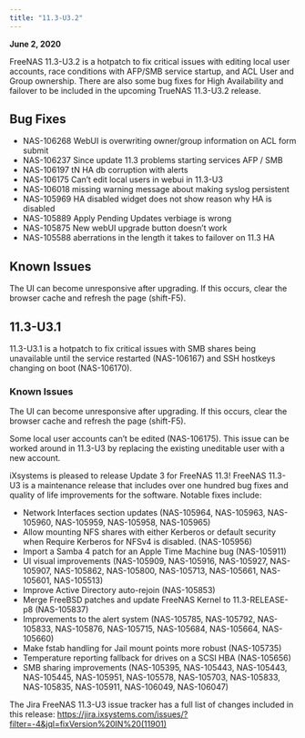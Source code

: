 ```yaml
---
title: "11.3-U3.2"
---
```


**June 2, 2020**

FreeNAS 11.3-U3.2 is a hotpatch to fix critical issues with editing local user accounts, race conditions with AFP/SMB service startup, and ACL User and Group ownership. There are also some bug fixes for High Availability and failover to be included in the upcoming TrueNAS 11.3-U3.2 release.

## Bug Fixes

+ NAS-106268 WebUI is overwriting owner/group information on ACL form submit
+ NAS-106237 Since update 11.3 problems starting services AFP / SMB
+ NAS-106197 tN HA db corruption with alerts
+ NAS-106175 Can’t edit local users in webui in 11.3-U3
+ NAS-106018 missing warning message about making syslog persistent
+ NAS-105969 HA disabled widget does not show reason why HA is disabled
+ NAS-105889 Apply Pending Updates verbiage is wrong
+ NAS-105875 New webUI upgrade button doesn’t work
+ NAS-105588 aberrations in the length it takes to failover on 11.3 HA

## Known Issues

The UI can become unresponsive after upgrading. If this occurs, clear the browser cache and refresh the page (shift-F5).

## 11.3-U3.1

11.3-U3.1 is a hotpatch to fix critical issues with SMB shares being unavailable until the service restarted (NAS-106167) and SSH hostkeys changing on boot (NAS-106170).

### Known Issues
 
The UI can become unresponsive after upgrading. If this occurs, clear the browser cache and refresh the page (shift-F5).

Some local user accounts can’t be edited (NAS-106175). This issue can be worked around in 11.3-U3 by replacing the existing uneditable user with a new account.

iXsystems is pleased to release Update 3 for FreeNAS 11.3! FreeNAS 11.3-U3 is a maintenance release that includes over one hundred bug fixes and quality of life improvements for the software. Notable fixes include:

+ Network Interfaces section updates (NAS-105964, NAS-105963, NAS-105960, NAS-105959, NAS-105958, NAS-105965)
+ Allow mounting NFS shares with either Kerberos or default security when Require Kerberos for NFSv4 is disabled. (NAS-105956)
+ Import a Samba 4 patch for an Apple Time Machine bug (NAS-105911)
+ UI visual improvements (NAS-105909, NAS-105916, NAS-105927, NAS-105907, NAS-105862, NAS-105800, NAS-105713, NAS-105661, NAS-105601, NAS-105513)
+ Improve Active Directory auto-rejoin (NAS-105853)
+ Merge FreeBSD patches and update FreeNAS Kernel to 11.3-RELEASE-p8 (NAS-105837)
+ Improvements to the alert system (NAS-105785, NAS-105792, NAS-105833, NAS-105876, NAS-105715, NAS-105684, NAS-105664, NAS-105660)
+ Make fstab handling for Jail mount points more robust (NAS-105735)
+ Temperature reporting fallback for drives on a SCSI HBA (NAS-105656)
+ SMB sharing improvements (NAS-105395, NAS-105443, NAS-105443, NAS-105445, NAS-105951, NAS-105578, NAS-105703, NAS-105833, NAS-105835, NAS-105911, NAS-106049, NAS-106047)

The Jira FreeNAS 11.3-U3 issue tracker has a full list of changes included in this release: https://jira.ixsystems.com/issues/?filter=-4&jql=fixVersion%20IN%20(11901)